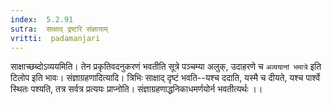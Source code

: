 ```yaml
---
index:  5.2.91
sutra:  साक्षाद् द्रष्टरि संज्ञायाम्
vritti:  padamanjari
---
```


साक्षाच्छब्दोऽव्ययमिति। तेन प्रकृतिवदनुकरणं भवतीति सूत्रे पञ्चम्या अलुक्, उदाहरणे च `अव्ययानां भमात्रे` इति टिलोप इति भावः। संज्ञाग्रहणादित्यादि। त्रिभिः साक्षाद् दृष्टं भवति--यश्च ददाति, यस्मै च दीयते, यश्च पार्श्वे स्थितः पश्यति, तत्र सर्वत्र प्रत्ययः प्राप्नोति। संज्ञाग्रहणाद्धनिकाधमर्णयोर्न भवतीत्यर्थः ।।

